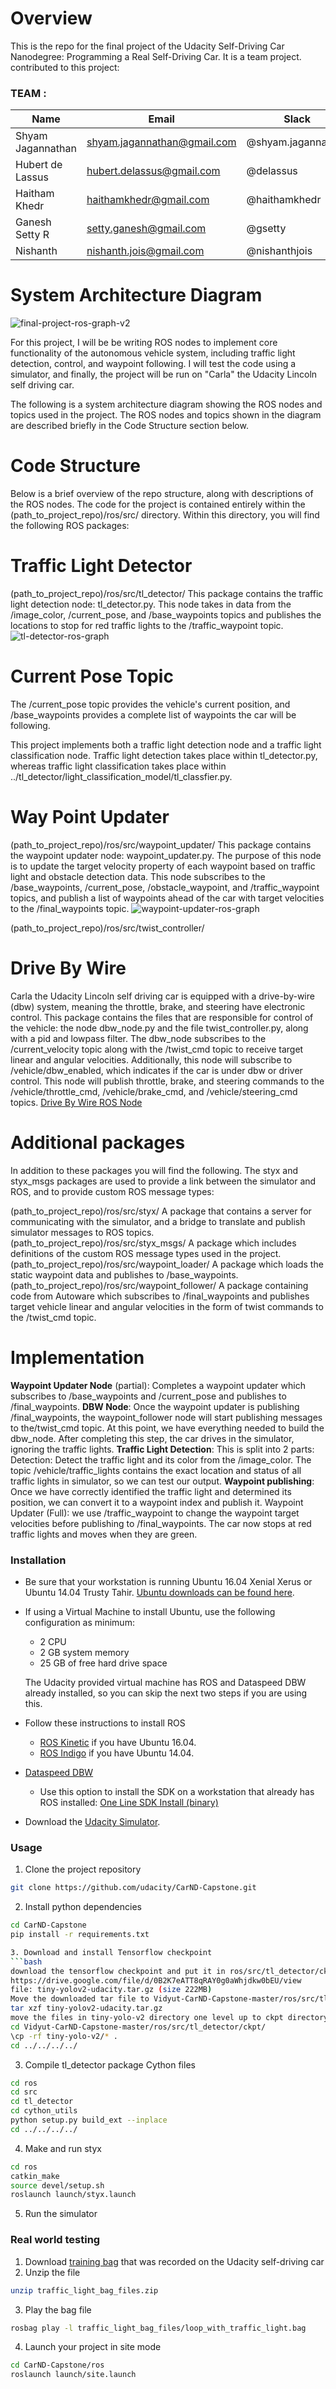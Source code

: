 # Overview
This is the repo for the final project of the Udacity Self-Driving Car Nanodegree: Programming a Real Self-Driving Car.
It is a team project. contributed to this project:

### TEAM :
| Name | Email | Slack |
| --- | --- | --- |
| Shyam Jagannathan | shyam.jagannathan@gmail.com | @shyam.jagannathan |
| Hubert de Lassus | hubert.delassus@gmail.com | @delassus |
| Haitham Khedr | haithamkhedr@gmail.com | @haithamkhedr |
| Ganesh Setty R | setty.ganesh@gmail.com | @gsetty |
| Nishanth | nishanth.jois@gmail.com | @nishanthjois |



# System Architecture Diagram

![final-project-ros-graph-v2](https://user-images.githubusercontent.com/6969317/31867863-46a81e98-b74b-11e7-857f-e55a429671f8.png)

For this project, I will be be writing ROS nodes to implement core functionality of the autonomous vehicle system, including traffic light detection, control, and waypoint following. I will test the code using a simulator, and finally, the project will be run on "Carla" the Udacity Lincoln self driving car.

The following is a system architecture diagram showing the ROS nodes and topics used in the project. The ROS nodes and topics shown in the diagram are described briefly in the Code Structure section below.

# Code Structure
Below is a brief overview of the repo structure, along with descriptions of the ROS nodes. The code for the project is contained entirely within the (path_to_project_repo)/ros/src/ directory. Within this directory, you will find the following ROS packages:

# Traffic Light Detector
(path_to_project_repo)/ros/src/tl_detector/
This package contains the traffic light detection node: tl_detector.py. This node takes in data from the /image_color, /current_pose, and /base_waypoints topics and publishes the locations to stop for red traffic lights to the /traffic_waypoint topic.
![tl-detector-ros-graph](https://user-images.githubusercontent.com/6969317/31867909-0d975d5c-b74c-11e7-9944-0371ba77aa60.png)


# Current Pose Topic
The /current_pose topic provides the vehicle's current position, and /base_waypoints provides a complete list of waypoints the car will be following.

This project implements both a traffic light detection node and a traffic light classification node. Traffic light detection takes place within tl_detector.py, whereas traffic light classification takes place within ../tl_detector/light_classification_model/tl_classfier.py.

# Way Point Updater
(path_to_project_repo)/ros/src/waypoint_updater/
This package contains the waypoint updater node: waypoint_updater.py. The purpose of this node is to update the target velocity property of each waypoint based on traffic light and obstacle detection data. This node subscribes to the /base_waypoints, /current_pose, /obstacle_waypoint, and /traffic_waypoint topics, and publish a list of waypoints ahead of the car with target velocities to the /final_waypoints topic.
![waypoint-updater-ros-graph](https://user-images.githubusercontent.com/6969317/31867951-bc7811d6-b74c-11e7-9eed-bdbc4a7528a1.png)

(path_to_project_repo)/ros/src/twist_controller/

# Drive By Wire
Carla the Udacity Lincoln self driving car is equipped with a drive-by-wire (dbw) system, meaning the throttle, brake, and steering have electronic control. This package contains the files that are responsible for control of the vehicle: the node dbw_node.py and the file twist_controller.py, along with a pid and lowpass filter. The dbw_node subscribes to the /current_velocity topic along with the /twist_cmd topic to receive target linear and angular velocities. Additionally, this node will subscribe to /vehicle/dbw_enabled, which indicates if the car is under dbw or driver control. This node will publish throttle, brake, and steering commands to the /vehicle/throttle_cmd, /vehicle/brake_cmd, and /vehicle/steering_cmd topics.
[Drive By Wire ROS Node](docs/dbw-node-ros-graph.png)

# Additional packages
In addition to these packages you will find the following. The styx and styx_msgs packages are used to provide a link between the simulator and ROS, and to provide custom ROS message types:

(path_to_project_repo)/ros/src/styx/
A package that contains a server for communicating with the simulator, and a bridge to translate and publish simulator messages to ROS topics.
(path_to_project_repo)/ros/src/styx_msgs/
A package which includes definitions of the custom ROS message types used in the project.
(path_to_project_repo)/ros/src/waypoint_loader/
A package which loads the static waypoint data and publishes to /base_waypoints.
(path_to_project_repo)/ros/src/waypoint_follower/
A package containing code from Autoware which subscribes to /final_waypoints and publishes target vehicle linear and angular velocities in the form of twist commands to the /twist_cmd topic.


# Implementation
**Waypoint Updater Node** (partial): Completes a waypoint updater which subscribes to /base_waypoints and /current_pose and publishes to /final_waypoints.
**DBW Node**: Once the waypoint updater is publishing /final_waypoints, the waypoint_follower node will start publishing messages to the/twist_cmd topic. At this point, we have everything needed to build the dbw_node. After completing this step, the car drives in the simulator, ignoring the traffic lights.
**Traffic Light Detection**: This is split into 2 parts:
Detection: Detect the traffic light and its color from the /image_color. The topic /vehicle/traffic_lights contains the exact location and status of all traffic lights in simulator, so we can test our output.
**Waypoint publishing**: Once we have correctly identified the traffic light and determined its position, we can convert it to a waypoint index and publish it.
Waypoint Updater (Full): we use /traffic_waypoint to change the waypoint target velocities before publishing to /final_waypoints. The car now stops at red traffic lights and moves when they are green.


 
### Installation 

* Be sure that your workstation is running Ubuntu 16.04 Xenial Xerus or Ubuntu 14.04 Trusty Tahir. [Ubuntu downloads can be found here](https://www.ubuntu.com/download/desktop). 
* If using a Virtual Machine to install Ubuntu, use the following configuration as minimum:
  * 2 CPU
  * 2 GB system memory
  * 25 GB of free hard drive space
  
  The Udacity provided virtual machine has ROS and Dataspeed DBW already installed, so you can skip the next two steps if you are using this.

* Follow these instructions to install ROS
  * [ROS Kinetic](http://wiki.ros.org/kinetic/Installation/Ubuntu) if you have Ubuntu 16.04.
  * [ROS Indigo](http://wiki.ros.org/indigo/Installation/Ubuntu) if you have Ubuntu 14.04.
* [Dataspeed DBW](https://bitbucket.org/DataspeedInc/dbw_mkz_ros)
  * Use this option to install the SDK on a workstation that already has ROS installed: [One Line SDK Install (binary)](https://bitbucket.org/DataspeedInc/dbw_mkz_ros/src/81e63fcc335d7b64139d7482017d6a97b405e250/ROS_SETUP.md?fileviewer=file-view-default)
* Download the [Udacity Simulator](https://github.com/udacity/CarND-Capstone/releases/tag/v1.2).

### Usage

1. Clone the project repository
```bash
git clone https://github.com/udacity/CarND-Capstone.git
```

2. Install python dependencies
```bash
cd CarND-Capstone
pip install -r requirements.txt

3. Download and install Tensorflow checkpoint
```bash
download the tensorflow checkpoint and put it in ros/src/tl_detector/ckpt/
https://drive.google.com/file/d/0B2K7eATT8qRAY0g0aWhjdkw0bEU/view
file: tiny-yolov2-udacity.tar.gz (size 222MB)
Move the downloaded tar file to Vidyut-CarND-Capstone-master/ros/src/tl_detector/ckpt/
tar xzf tiny-yolov2-udacity.tar.gz
move the files in tiny-yolo-v2 directory one level up to ckpt directory
cd Vidyut-CarND-Capstone-master/ros/src/tl_detector/ckpt/
\cp -rf tiny-yolo-v2/* .
cd ../../../../

```

3. Compile tl_detector package Cython files
```bash
cd ros
cd src
cd tl_detector
cd cython_utils
python setup.py build_ext --inplace
cd ../../../../
```

4. Make and run styx
```bash
cd ros
catkin_make
source devel/setup.sh
roslaunch launch/styx.launch
```
5. Run the simulator

### Real world testing
1. Download [training bag](https://drive.google.com/file/d/0B2_h37bMVw3iYkdJTlRSUlJIamM/view?usp=sharing) that was recorded on the Udacity self-driving car
2. Unzip the file
```bash
unzip traffic_light_bag_files.zip
```
3. Play the bag file
```bash
rosbag play -l traffic_light_bag_files/loop_with_traffic_light.bag
```
4. Launch your project in site mode
```bash
cd CarND-Capstone/ros
roslaunch launch/site.launch
```


